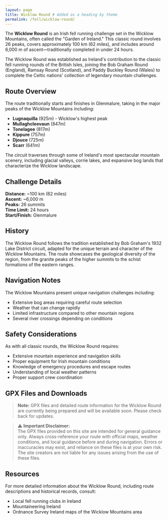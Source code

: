 ```yaml
---
layout: page
title: Wicklow Round # Added as a heading by theme
permalink: /fell/wicklow-round/
---
```


The **Wicklow Round** is an Irish fell running challenge set in the Wicklow Mountains, often called the "Garden of Ireland." This classic round involves 26 peaks, covers approximately 100 km (62 miles), and includes around 6,000 m of ascent—traditionally completed in under 24 hours.

The Wicklow Round was established as Ireland's contribution to the classic fell running rounds of the British Isles, joining the Bob Graham Round (England), Ramsay Round (Scotland), and Paddy Buckley Round (Wales) to complete the Celtic nations' collection of legendary mountain challenges.

## Route Overview

The route traditionally starts and finishes in Glenmalure, taking in the major peaks of the Wicklow Mountains including:

- **Lugnaquilla** (925m) - Wicklow's highest peak
- **Mullaghcleevaun** (847m)
- **Tonelagee** (817m)
- **Kippure** (757m)
- **Djouce** (725m)
- **Scarr** (641m)

The circuit traverses through some of Ireland's most spectacular mountain scenery, including glacial valleys, corrie lakes, and expansive bog lands that characterize the Wicklow landscape.

## Challenge Details

**Distance:** ~100 km (62 miles)  
**Ascent:** ~6,000 m  
**Peaks:** 26 summits  
**Time Limit:** 24 hours  
**Start/Finish:** Glenmalure  

## History

The Wicklow Round follows the tradition established by Bob Graham's 1932 Lake District circuit, adapted for the unique terrain and character of the Wicklow Mountains. The route showcases the geological diversity of the region, from the granite peaks of the higher summits to the schist formations of the eastern ranges.

## Navigation Notes

The Wicklow Mountains present unique navigation challenges including:
- Extensive bog areas requiring careful route selection
- Weather that can change rapidly
- Limited infrastructure compared to other mountain regions
- Several river crossings depending on conditions

## Safety Considerations

As with all classic rounds, the Wicklow Round requires:
- Extensive mountain experience and navigation skills
- Proper equipment for Irish mountain conditions
- Knowledge of emergency procedures and escape routes
- Understanding of local weather patterns
- Proper support crew coordination

## GPX Files and Downloads

> **Note:** GPX files and detailed route information for the Wicklow Round are currently being prepared and will be available soon. Please check back for updates.

> ⚠️ **Important Disclaimer:**  
> The GPX files provided on this site are intended for general guidance only. Always cross-reference your route with official maps, weather conditions, and local guidance before and during navigation. Errors or inaccuracies may exist, and reliance on these files is at your own risk. The site creators are not liable for any issues arising from the use of these files.

## Resources

For more detailed information about the Wicklow Round, including route descriptions and historical records, consult:
- Local fell running clubs in Ireland
- Mountaineering Ireland
- Ordnance Survey Ireland maps of the Wicklow Mountains area
